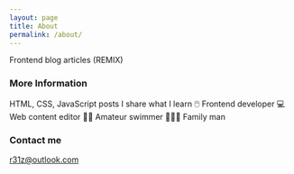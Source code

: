 ```yaml
---
layout: page
title: About
permalink: /about/
---
```


Frontend blog articles (REMIX)

### More Information

HTML, CSS, JavaScript posts
I share what I learn 
🖱️ Frontend developer 
💻 Web content editor 
🏊‍♀️ Amateur swimmer 
👨‍👩‍👧 Family man

### Contact me

[r31z@outlook.com](mailto:r31z@outlook.com)
